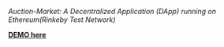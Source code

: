 *Auction-Market: A Decentralized Application (DApp) running on Ethereum(Rinkeby Test Network)*

**[DEMO here](https://determined-tile.glitch.me/)**

